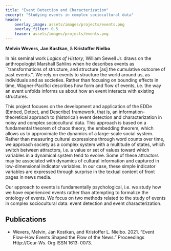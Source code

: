 ```yaml
---
title: "Event Detection and Characterization"
excerpt: "Studying events in complex sociocultural data"
header:
    overlay_image: assets/images/projects/events.png
    overlay_filter: 0.5 
    teaser: assets/images/projects/events.png
---
```


__Melvin Wevers__, __Jan Kostkan__, & __Kristoffer Nielbo__

In his seminal work _Logics of History_, William Sewell Jr. draws on the anthropologist Marshall Sahlins when he describes events as ``transformations of structure, and structure [as] the cumulative outcome of past events.''. We rely on events to structure the world around us, as individuals and as societies. Rather than focusing on bounding effects in time, Wagner-Pacifici describes how form and flow of events, i.e. the way an event unfolds informs us about how an event interacts with existing structures.

This project focuses on the development and application of the EDDe (Embed, Detect, and Describe) framework, that is, an information-theoretical approach to (historical) event detection and characterization in noisy and complex sociocultural data. This approach is based on a fundamental theorem of chaos theory, the embedding theorem, which allows us to approximate the dynamics of a large-scale social system. Rather than measuring cultural expressions through word counts over time, we approach society as a complex system with a multitude of states, which switch between attractors, i.e. a value or set of values toward which variables in a dynamical system tend to evolve. Some of these attractors may be associated with dynamics of cultural information and captured in low-dimensional indicator variables. In our case, these simple indicator variables are expressed through surprise in the textual content of front pages in news media. 

Our approach to events is fundamentally psychological, i.e. we study how we have experienced events rather than attempting to formalize the ontology of events. We focus on two methods related to the study of events in complex sociocultural data: event detection and event characterization. 

## Publications
- Wevers, Melvin, Jan Kostkan, and Kristoffer L. Nielbo. 2021. “Event Flow-How Events Shaped the Flow of the News.” Proceedings Http://Ceur-Ws. Org ISSN 1613: 0073.
